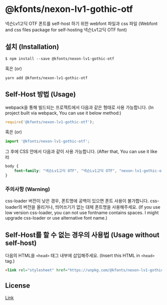 # @kfonts/nexon-lv1-gothic-otf

넥슨Lv1고딕 OTF 폰트를 self-host 하기 위한 webfont 파일과 css 파일
(Webfont and css files package for self-hosting 넥슨Lv1고딕 OTF font)

## 설치 (Installation)

```
$ npm install --save @kfonts/nexon-lv1-gothic-otf
```

혹은 (or)

```
yarn add @kfonts/nexon-lv1-gothic-otf
```

## Self-Host 방법 (Usage)

webpack을 통해 빌드되는 프로젝트에서 다음과 같은 형태로 사용 가능합니다.
(In project built via webpack, You can use it below method:)

```js
require('@kfonts/nexon-lv1-gothic-otf');
```

혹은 (or)

```js
import '@kfonts/nexon-lv1-gothic-otf';
```

그 후에 CSS 안에서 다음과 같이 사용 가능합니다.
(After that, You can use it like it)

```css
body {
    font-family: "넥슨Lv1고딕 OTF", "넥슨Lv1고딕 OTF", "nexon-lv1-gothic-otf";
}
```

### 주의사항 (Warning)

css-loader 버전이 낮은 경우, 폰트명에 공백이 있으면 폰트 사용이 불가합니다.
css-loader의 버전을 올리거나, 띄어쓰기가 없는 대체 폰트명을 사용해주세요.
(If you use low version css-loader, you can not use fontname contains spaces.
I might upgrade css-loader or use alternative font name.)

## Self-Host를 할 수 없는 경우의 사용법 (Usage without self-host)

다음의 HTML을 `<head>` 태그 내부에 삽입해주세요.
(Insert this HTML in `<head>` tag.)

```html
<link rel="stylesheet" href="https://unpkg.com/@kfonts/nexon-lv1-gothic-otf/index.css" />
```

## License

[Link](http://levelup.nexon.com/font/index.aspx)